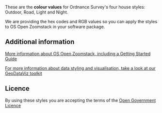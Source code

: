 These are the **colour values** for Ordnance Survey's four house styles: Outdoor, Road, Light and Night.



We are providing the hex codes and RGB values so you can apply the styles to OS Open Zoomstack in your software package.




## Additional information



[More information about OS Open Zoomstack, including a Getting Started Guide](http://www.ordnancesurvey.co.uk/business-and-government/products/os-open-zoomstack.html)



[For more information about data styling and visualisation, take a look at our GeoDataViz toolkit](https://github.com/OrdnanceSurvey/GeoDataViz-Toolkit)




## Licence



By using these styles you are accepting the terms of the [Open Government Licence](http://www.nationalarchives.gov.uk/doc/open-government-licence/)
